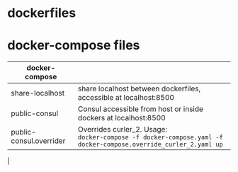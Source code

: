 # dockerfiles


# docker-compose files

| docker-compose        |            |
| ------------- |-------------|
| share-localhost | share localhost between dockerfiles, accessible at localhost:8500 |
| public-consul | Consul accessible from host or inside dockers at localhost:8500 |
| public-consul.overrider | Overrides curler_2. Usage:<br>`docker-compose -f docker-compose.yaml -f docker-compose.override_curler_2.yaml up`
 |
